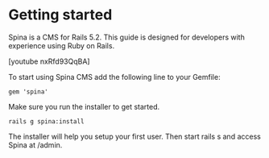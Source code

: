 # Getting started

Spina is a CMS for Rails 5.2. This guide is designed for developers with experience using Ruby on Rails.

[youtube nxRfd93QqBA]

To start using Spina CMS add the following line to your Gemfile:

```
gem 'spina'
```

Make sure you run the installer to get started.

```
rails g spina:install
```

The installer will help you setup your first user.
Then start rails s and access Spina at /admin.